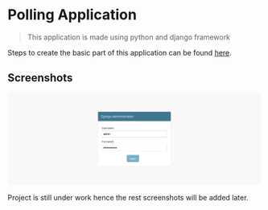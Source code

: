 # Polling Application

> This application is made using python and django framework

Steps to create the basic part of this application can be found [here](https://docs.djangoproject.com/en/2.0/intro/tutorial01/).

## Screenshots

![alt text](https://github.com/shadesrt/polling-app-django/blob/master/ss%20(4).png)

Project is still under work hence the rest screenshots will be added later.
